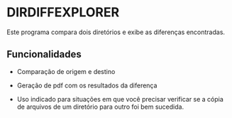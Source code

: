 # DIRDIFFEXPLORER

Este programa compara dois diretórios e exibe as diferenças encontradas.

## Funcionalidades

- Comparação de origem e destino
- Geração de pdf com os resultados da diferença

- Uso indicado para situações em que você precisar verificar se a cópia de arquivos de um diretório para outro foi bem sucedida.


